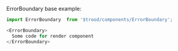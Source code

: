 ErrorBoundary base example:

```js
import ErrorBoundary  from '$trood/components/ErrorBoundary';

<ErrorBoundary>
  Some code for render component
</ErrorBoundary>
```
